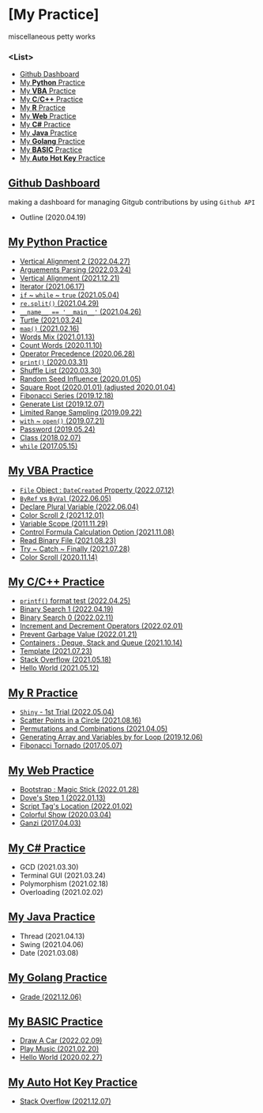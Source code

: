 # [My Practice]

miscellaneous petty works


### \<List>

- [Github Dashboard](#github-dashboard)
- [My **Python** Practice](#my-python-practice)
- [My **VBA** Practice](#my-vba-practice)
- [My **C**/**C++** Practice](#my-cc-practice)
- [My **R** Practice](#my-r-practice)
- [My **Web** Practice](#my-web-practice)
- [My **C#** Practice](#my-c-practice)
- [My **Java** Practice](#my-java-practice)
- [My **Golang** Practice](#my-golang-practice)
- [My **BASIC** Practice](#my-basic-practice)
- [My **Auto Hot Key** Practice](#my-auto-hot-key-practice)


## [Github Dashboard](/GithubDashboard#my-python-practice---github-dashboard)

making a dashboard for managing Gitgub contributions by using `Github API`

- Outline (2020.04.19)


## [My Python Practice](/Python#my-python-practice)

- [Vertical Alignment 2 (2022.04.27)](/Python#vertical-alignment-2-20220427)
- [Arguements Parsing (2022.03.24)](/Python#arguements-parsing-20220324)
- [Vertical Alignment (2021.12.21)](/Python#vertical-alignment-20211221)
- [Iterator (2021.06.17)](/Python#iterator-20210617)
- [`if` ~ `while` ~ `true` (2021.05.04)](/Python#if--while--true-20210504)
- [`re.split()` (2021.04.29)](/Python#resplit-20210429)
- [`__name__ == '__main__'` (2021.04.26)](/Python#__name__--__main__-20210426)
- [Turtle (2021.03.24)](/Python#turtle-20210324)
- [`map()` (2021.02.16)](/Python#map-20210216)
- [Words Mix (2021.01.13)](/Python#words-mix-20210113)
- [Count Words (2020.11.10)](/Python#count-words-20201110)
- [Operator Precedence (2020.06.28)](/Python#operator-precedence-20200628)
- [`print()` (2020.03.31)](/Python#print-20200331)
- [Shuffle List (2020.03.30)](/Python#shuffle-list-20200330)
- [Random Seed Influence (2020.01.05)](/Python#random-seed-influence-20200105)
- [Square Root (2020.01.01) (adjusted 2020.01.04)](/Python#square-root-20200101)
- [Fibonacci Series (2019.12.18)](/Python#fibonacci-series-20191218)
- [Generate List (2019.12.07)](/Python#generate-list-20191207)
- [Limited Range Sampling (2019.09.22)](/Python#limited-range-sampling-20190922)
- [`with` ~ `open()` (2019.07.21)](/Python#with--open-20190721)
- [Password (2019.05.24)](/Python#password-20190524)
- [Class (2018.02.07)](/Python#class-20180207)
- [`while` (2017.05.15)](/Python#while-20170515)


## [My VBA Practice](VBA#my-vba-practice)

- [`File` Object : `DateCreated` Property (2022.07.12)](VBA#file-object--datecreated-property-20220712)
- [`ByRef` vs `ByVal` (2022.06.05)](VBA#byref-vs-byval-20220605)
- [Declare Plural Variable (2022.06.04)](VBA#declare-plural-variable-20220604)
- [Color Scroll 2 (2021.12.01)](VBA#color-scroll-2-20211201)
- [Variable Scope (2011.11.29)](VBA#variable-scope-20111129)
- [Control Formula Calculation Option (2021.11.08)](VBA#control-formula-calculation-option-20211108)
- [Read Binary File (2021.08.23)](VBA#read-binary-file-20210823)
- [Try ~ Catch ~ Finally (2021.07.28)](VBA#try-catch-finally-20210728)
- [Color Scroll (2020.11.14)](VBA#color-scroll-20201114)


## [My C/C++ Practice](/C%26Cpp#my-cc-practice)

- [`printf()` format test (2022.04.25)](/C%26Cpp#printf-format-test-20220425)
- [Binary Search 1 (2022.04.19)](/C&Cpp#binary-search-1-20220419)
- [Binary Search 0 (2022.02.11)](/C&Cpp#binary-search-0-20220211)
- [Increment and Decrement Operators (2022.02.01)](/C&Cpp#increment-and-decrement-operators-20220201)
- [Prevent Garbage Value (2022.01.21)](/C&Cpp#prevent-garbage-value-20220121)
- [Containers : Deque, Stack and Queue (2021.10.14)](/C&Cpp#containers--deque-stack-and-queue-20211014)
- [Template (2021.07.23)](/C&Cpp#template-20210723)
- [Stack Overflow (2021.05.18)](/C&Cpp#stack-overflow-20210518)
- [Hello World (2021.05.12)](/C&Cpp#hello-world-20210512)


## [My R Practice](/R#my-r-practice)

- [`Shiny` - 1st Trial (2022.05.04)](/R#shiny---1st-trial-20220504)
- [Scatter Points in a Circle (2021.08.16)](/R#scatter-points-in-a-circle-20210816)
- [Permutations and Combinations (2021.04.05)](/R#permutations-and-combinations-20210405)
- [Generating Array and Variables by for Loop (2019.12.06)](/R#generating-array-and-variables-by-for-loop-20191206)
- [Fibonacci Tornado (2017.05.07)](/R#fibonacci-tornado-20170507)


## [My Web Practice](/Web#my-web-practice)

- [Bootstrap : Magic Stick (2022.01.28)](/Web#bootstrap--magic-stick-20220128)
- [Dove's Step 1 (2022.01.13)](/Web#doves-step-1-20220113)
- [Script Tag's Location (2022.01.02)](/Web#script-tags-location-20220102)
- [Colorful Show (2020.03.04)](/Web#colorful-show-20200304)
- [Ganzi (2017.04.03)](/Web#ganzi-20170403)


## [My C# Practice](/CSharp#my-c-practice)

- GCD (2021.03.30)
- Terminal GUI (2021.03.24)
- Polymorphism (2021.02.18)
- Overloading (2021.02.02)


## [My Java Practice](/Java#my-java-practice)

- Thread (2021.04.13)
- Swing (2021.04.06)
- Date (2021.03.08)


## [My Golang Practice](/Golang#my-golang-practice)

- [Grade (2021.12.06)](/Golang#grade-20211206)


## [My BASIC Practice](/BASIC#my-qbasic-practice)

- [Draw A Car (2022.02.09)](/BASIC#draw-a-car-20220209)
- [Play Music (2021.02.20)](/BASIC#play-music-20210220)
- [Hello World (2020.02.27)](/BASIC#hello-world-20200227)


## [My Auto Hot Key Practice](/AutoHotKey#my-auto-hot-key-practice)

- [Stack Overflow (2021.12.07)](/AutoHotKey#stack-overflow-20211207)